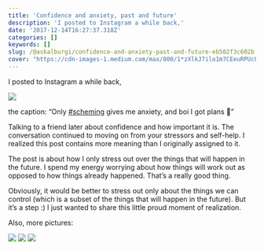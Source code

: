 ```yaml
---
title: 'Confidence and anxiety, past and future'
description: 'I posted to Instagram a while back,'
date: '2017-12-14T16:27:37.318Z'
categories: []
keywords: []
slug: /@askalburgi/confidence-and-anxiety-past-and-future-eb502f3c602b
cover: "https://cdn-images-1.medium.com/max/800/1*zXlkJ7ilo1m7CEeuRPUcLw.png"
---
```


I posted to Instagram a while back,

![](https://cdn-images-1.medium.com/max/800/1*zXlkJ7ilo1m7CEeuRPUcLw.png)

the caption: “Only [#scheming](https://www.instagram.com/explore/tags/scheming/) gives me anxiety, and boi I got plans 🚀”

Talking to a friend later about confidence and how important it is. The conversation continued to moving on from your stressors and self-help. I realized this post contains more meaning than I originally assigned to it.

The post is about how I only stress out over the things that will happen in the future. I spend my energy worrying about how things will work out as opposed to how things already happened. That’s a really good thing.

Obviously, it would be better to stress out only about the things we can control (which is a subset of the things that will happen in the future). But it’s a step :) I just wanted to share this little proud moment of realization.

Also, more pictures:

![](https://cdn-images-1.medium.com/max/800/1*mx19kFTWUbwV8KBpMW4eEw.png)
![](https://cdn-images-1.medium.com/max/800/1*lVJ5o6GwyjGTDNcNeANnJA.png)
![](https://cdn-images-1.medium.com/max/800/1*3_pVQ9n_GCOr21L_hhVuJQ.png)